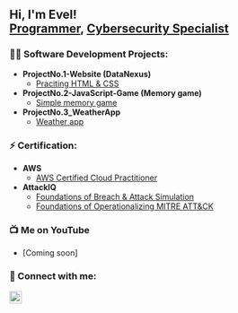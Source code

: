 <h2>Hi, I'm Evel! <br/><a href="https://github.com/evelR">Programmer</a>, <a href="https://www.linkedin.com/in/evel-r/">Cybersecurity Specialist</a>

<h3>👨‍💻 Software Development Projects:</h3>

- <b>ProjectNo.1-Website (DataNexus)</b>
  - [Praciting HTML & CSS](https://github.com/evelR/ProjectNo.1-Website)
- <b>ProjectNo.2-JavaScript-Game (Memory game)</b>
  - [Simple memory game](https://github.com/evelR/ProjectNo.2-JavaScript-Game)
- <b>ProjectNo.3_WeatherApp</b>
  - [Weather app](https://github.com/evelR/ProjectNo.3_WeatherApp)
  
<h3>⚡ Certification:</h3>

- <b>AWS</b>
  - [AWS Certified Cloud Practitioner](https://www.credly.com/badges/0e9bef2a-07aa-4998-be34-e7473aff8988/public_url)
- <b>AttackIQ</b>
  - [Foundations of Breach & Attack Simulation](https://www.credly.com/badges/af1462fa-95f7-4d3c-a05d-522f7dca6cde/public_url)
  - [Foundations of Operationalizing MITRE ATT&CK](https://www.credly.com/badges/1a88ce0b-6c4d-40e2-96e4-4a46b6b88819/public_url)

<h3>📺 Me on YouTube </h3>

- [Coming soon]

<h3>🤳 Connect with me:</h3>

[<img align="left" alt="EvelRibo | LinkedIn" width="22px" src="https://cdn.jsdelivr.net/npm/simple-icons@v3/icons/linkedin.svg" />][linkedin]

[linkedin]: https://www.linkedin.com/in/evel-r/

<!--
**evelR/evelR** is a ✨ _special_ ✨ repository because its `README.md` (this file) appears on your GitHub profile.

Here are some ideas to get you started:

- 🔭 I’m currently working on ...
- 🌱 I’m currently learning ...
- 👯 I’m looking to collaborate on ...
- 🤔 I’m looking for help with ...
- 💬 Ask me about ...
- 📫 How to reach me: ...
- 😄 Pronouns: ...
- ⚡ Fun fact: ...
-->
